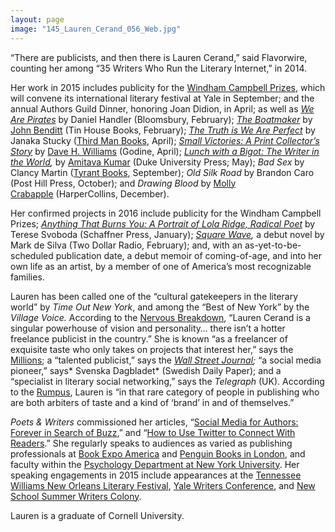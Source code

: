 ```yaml
---
layout: page
image: "145_Lauren_Cerand_056_Web.jpg"
---
```

&#8220;There are publicists, and then there is Lauren Cerand,&#8221; said Flavorwire, counting her among &#8220;35 Writers Who Run the Literary Internet,&#8221; in 2014.

Her work in 2015 includes publicity for the [Windham Campbell Prizes][1], which will convene its international literary festival at Yale in September; and the annual Authors Guild Dinner, honoring Joan Didion, in April; as well as [*We Are Pirates*][2] by Daniel Handler (Bloomsbury, February); [*The Boatmaker*][3] by [John Benditt][4] (Tin House Books, February); [*The Truth is We Are Perfect*][5] by Janaka Stucky ([Third Man Books][6], April); [*Small Victories: A Print Collector&#8217;s Story*][7] by [Dave H. Williams][8] (Godine, April); *[Lunch with a Bigot: The Writer in the World][9],* by [Amitava Kumar][10] (Duke University Press; May); *Bad Sex* by Clancy Martin ([Tyrant Books][11], September); *Old Silk Road* by Brandon Caro (Post Hill Press, October); and *Drawing Blood* by [Molly Crabapple][12] (HarperCollins, December).

Her confirmed projects in 2016 include publicity for the Windham Campbell Prizes; *[Anything That Burns You: A Portrait of Lola Ridge, Radical Poet][13]* by Terese Svoboda (Schaffner Press, January); *[Square Wave][14],* a debut novel by Mark de Silva (Two Dollar Radio, February); and, with an as-yet-to-be-scheduled publication date, a debut memoir of coming-of-age, and into her own life as an artist, by a member of one of America&#8217;s most recognizable families.

Lauren has been called one of the “cultural gatekeepers in the literary world” by *Time Out New York*, and among the &#8220;Best of New York&#8221; by the *Village Voice.* According to the [Nervous Breakdown][15], “Lauren Cerand is a singular powerhouse of vision and personality… there isn’t a hotter freelance publicist in the country.” She is known &#8220;as a freelancer of exquisite taste who only takes on projects that interest her,” says the [Millions][16]; a &#8220;talented publicist,&#8221; says the *[Wall Street Journal][17];* “a social media pioneer,” says* Svenska Dagbladet* (Swedish Daily Paper); and a &#8220;specialist in literary social networking,&#8221; says the *Telegraph* (UK). According to the [Rumpus][18], Lauren is “in that rare category of people in publishing who are both arbiters of taste and a kind of ‘brand’ in and of themselves.”

*Poets & Writers* commissioned her articles, “[Social Media for Authors: Forever in Search of Buzz][19],&#8221; and “[How to Use Twitter to Connect With Readers][20].&#8221; She regularly speaks to audiences as varied as publishing professionals at [Book Expo America][21] and [Penguin Books in London][22], and faculty within the [Psychology Department at New York University][23]. Her speaking engagements in 2015 include appearances at the [Tennessee Williams New Orleans Literary Festival][24], [Yale Writers Conference][25], and [New School Summer Writers Colony][26].

Lauren is a graduate of Cornell University.

 [1]: http://windhamcampbell.org/
 [2]: http://www.bloomsbury.com/us/superpage/we-are-pirates/
 [3]: http://www.tinhouse.com/books/coming-soon/title.html
 [4]: http://www.johnbenditt.com
 [5]: http://thirdmanbooks.com/book/the-truth-is-we-are-perfect-by-janaka-stucky
 [6]: http://thirdmanbooks.com/
 [7]: http://www.godine.com/isbn.asp?isbn=1567925294
 [8]: http://davehwilliams.com/
 [9]: https://www.dukeupress.edu/Lunch-with-a-Bigot/index.html
 [10]: http://www.amitavakumar.com
 [11]: http://www.nytyrant.com/books.html
 [12]: http://mollycrabapple.com/
 [13]: http://www.ipgbook.com/anything-that-burns-you-products-9781936182961.php
 [14]: http://twodollarradio.tumblr.com/post/116478560386/when-we-sign-a-new-author-we-like-to-do-an
 [15]: http://www.thenervousbreakdown.com/gfrangello/2011/05/new-directions-in-publishing-public-relations-representative-lauren-cerand/ "Nervous Breakdown"
 [16]: http://www.themillions.com/2012/04/adventures-in-self-publishing-dallas-hudgens-wake-up-were-here.html
 [17]: http://www.wsj.com/articles/how-preparation-for-the-next-life-became-a-big-hit-for-tyrant-1421351378?tesla=y
 [18]: http://therumpus.net/2012/05/lit-link-round-up-16/
 [19]: http://www.pw.org/content/social_media_for_authors_forever_in_search_of_buzz
 [20]: http://www.pw.org/content/network_how_to_use_twitter_to_connect_with_readers
 [21]: http://blip.tv/bookexpo-america/bookexpo-america-2009-7x20x21-lauren-cerand-2318362
 [22]: http://www.youtube.com/watch?v=U85UHen-y3s
 [23]: http://psych.nyu.edu/pelli/pubs/pelli2010media-workshop.html
 [24]: http://www.tennesseewilliams.net/
 [25]: http://summer.yale.edu/ywc
 [26]: http://www.newschool.edu/summerwriters/